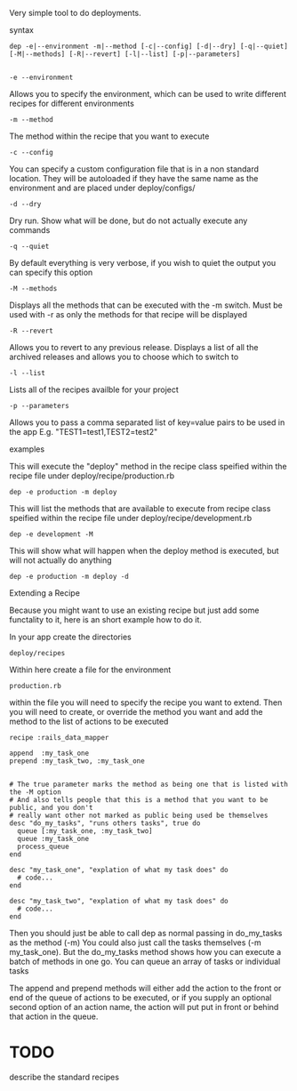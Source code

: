 Very simple tool to do deployments.

syntax

    dep -e|--environment -m|--method [-c|--config] [-d|--dry] [-q|--quiet] [-M|--methods] [-R|--revert] [-l|--list] [-p|--parameters]


    -e --environment
Allows you to specify the environment, which can be used to write different recipes for different environments

    -m --method
The method within the recipe that you want to execute

    -c --config
You can specify a custom configuration file that is in a non standard location. They will be autoloaded if they have
the same name as the environment and are placed under deploy/configs/

    -d --dry
Dry run. Show what will be done, but do not actually execute any commands

    -q --quiet
By default everything is very verbose, if you wish to quiet the output you can specify this option

    -M --methods
Displays all the methods that can be executed with the -m switch. Must be used with -r as only the methods
for that recipe will be displayed

    -R --revert
Allows you to revert to any previous release. Displays a list of all the archived releases and allows you to
choose which to switch to

    -l --list
Lists all of the recipes availble for your project

    -p --parameters
Allows you to pass a comma separated list of key=value pairs to be used in the app
E.g. "TEST1=test1,TEST2=test2"

examples

This will execute the "deploy" method in the recipe class speified within the recipe file under deploy/recipe/production.rb

    dep -e production -m deploy

This will list the methods that are available to execute from recipe class speified within the recipe file under deploy/recipe/development.rb

    dep -e development -M

This will show what will happen when the deploy method is executed, but will not actually do anything

    dep -e production -m deploy -d

Extending a Recipe

Because you might want to use an existing recipe but just add some functality to it, here is an short example how to do it.

In your app create the directories

    deploy/recipes

Within here create a file for the environment

    production.rb

within the file you will need to specify the recipe you want to extend.
Then you will need to create, or override the method you want and add the method to the list of actions to be executed

    recipe :rails_data_mapper

    append  :my_task_one
    prepend :my_task_two, :my_task_one


    # The true parameter marks the method as being one that is listed with the -M option
    # And also tells people that this is a method that you want to be public, and you don't
    # really want other not marked as public being used be themselves
    desc "do_my_tasks", "runs others tasks", true do
      queue [:my_task_one, :my_task_two]
      queue :my_task_one
      process_queue
    end

    desc "my_task_one", "explation of what my task does" do
      # code...
    end

    desc "my_task_two", "explation of what my task does" do
      # code...
    end


Then you should just be able to call dep as normal passing in do_my_tasks as the method (-m)
You could also just call the tasks themselves (-m my_task_one). But the do_my_tasks method shows how you can execute a batch
of methods in one go. You can queue an array of tasks or individual tasks

The append and prepend methods will either add the action to the front or end of the queue of actions to be executed,
or if you supply an optional second option of an action name, the action will put put in front or behind that action in the queue.

TODO
====

describe the standard recipes